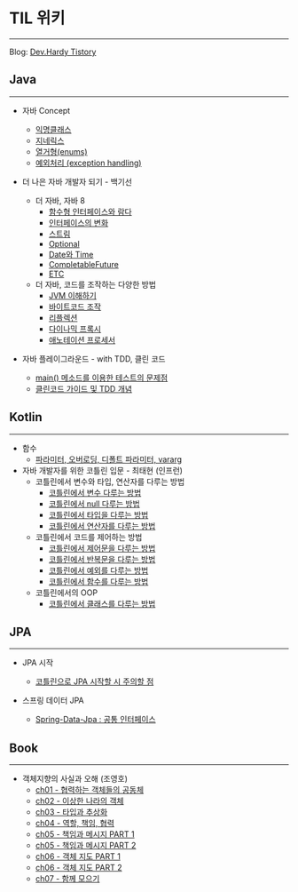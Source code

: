 # TIL 위키
---
Blog: [Dev.Hardy Tistory](https://dev-hazzang.tistory.com/)

## Java
---
* 자바 Concept 
    * [익명클래스](https://github.com/hazzang777/TIL/blob/main/JAVA/%EC%9E%90%EB%B0%94%20Concept/01_%EC%9D%B5%EB%AA%85%ED%81%B4%EB%9E%98%EC%8A%A4.md)
    * [지네릭스](https://github.com/hazzang777/TIL/blob/main/JAVA/%EC%9E%90%EB%B0%94%20Concept/02_%EC%A7%80%EB%84%A4%EB%A6%AD%EC%8A%A4.md)
    * [열거형(enums)](https://github.com/hazzang777/TIL/blob/main/JAVA/%EC%9E%90%EB%B0%94%20Concept/03_%EC%97%B4%EA%B1%B0%ED%98%95(enums).md)
    * [예외처리 (exception handling)](https://github.com/hazzang777/TIL/blob/main/JAVA/%EC%9E%90%EB%B0%94%20Concept/04_%EC%98%88%EC%99%B8%EC%B2%98%EB%A6%AC.md)  
  
* 더 나은 자바 개발자 되기 - 백기선
    * 더 자바, 자바 8
        * [함수형 인터페이스와 람다](https://github.com/hazzang777/TIL/blob/main/JAVA/%EB%8D%94%20%EC%9E%90%EB%B0%94/01_%ED%95%A8%EC%88%98%ED%98%95%20%EC%9D%B8%ED%84%B0%ED%8E%98%EC%9D%B4%EC%8A%A4%EC%99%80%20%EB%9E%8C%EB%8B%A4.md)
        * [인터페이스의 변화](https://github.com/hazzang777/TIL/blob/main/JAVA/%EB%8D%94%20%EC%9E%90%EB%B0%94/02_%EC%9D%B8%ED%84%B0%ED%8E%98%EC%9D%B4%EC%8A%A4%EC%9D%98%20%EB%B3%80%ED%99%94.md)
        * [스트림](https://github.com/hazzang777/TIL/blob/main/JAVA/%EB%8D%94%20%EC%9E%90%EB%B0%94/03_%EC%8A%A4%ED%8A%B8%EB%A6%BC.md)
        * [Optional](https://github.com/hazzang777/TIL/blob/main/JAVA/%EB%8D%94%20%EC%9E%90%EB%B0%94/04_Optional.md)
        * [Date와 Time](https://github.com/hazzang777/TIL/blob/main/JAVA/%EB%8D%94%20%EC%9E%90%EB%B0%94/05_Date%EC%99%80%20Time.md)
        * [CompletableFuture](https://github.com/hazzang777/TIL/blob/main/JAVA/%EB%8D%94%20%EC%9E%90%EB%B0%94/06_CompletableFuture.md)
        * [ETC](https://github.com/hazzang777/TIL/blob/main/JAVA/%EB%8D%94%20%EC%9E%90%EB%B0%94/07_ETC.md)  
    * 더 자바, 코드를 조작하는 다양한 방법
        * [JVM 이해하기](https://github.com/hazzang777/TIL/blob/main/JAVA/%EC%BD%94%EB%93%9C%EB%A5%BC%20%EC%A1%B0%EC%9E%91%ED%95%98%EB%8A%94%20%EB%8B%A4%EC%96%91%ED%95%9C%20%EB%B0%A9%EB%B2%95/01_JVM%20%EC%9D%B4%ED%95%B4%ED%95%98%EA%B8%B0.md)
        * [바이트코드 조작](https://github.com/hazzang777/TIL/blob/main/JAVA/%EC%BD%94%EB%93%9C%EB%A5%BC%20%EC%A1%B0%EC%9E%91%ED%95%98%EB%8A%94%20%EB%8B%A4%EC%96%91%ED%95%9C%20%EB%B0%A9%EB%B2%95/02_%EB%B0%94%EC%9D%B4%ED%8A%B8%EC%BD%94%EB%93%9C%20%EC%A1%B0%EC%9E%91.md)
        * [리플렉션](https://github.com/hazzang777/TIL/blob/main/JAVA/%EC%BD%94%EB%93%9C%EB%A5%BC%20%EC%A1%B0%EC%9E%91%ED%95%98%EB%8A%94%20%EB%8B%A4%EC%96%91%ED%95%9C%20%EB%B0%A9%EB%B2%95/03_%EB%A6%AC%ED%94%8C%EB%A0%89%EC%85%98.md)
        * [다이나믹 프록시](https://github.com/hazzang777/TIL/blob/main/JAVA/%EC%BD%94%EB%93%9C%EB%A5%BC%20%EC%A1%B0%EC%9E%91%ED%95%98%EB%8A%94%20%EB%8B%A4%EC%96%91%ED%95%9C%20%EB%B0%A9%EB%B2%95/04_%EB%8B%A4%EC%9D%B4%EB%82%98%EB%AF%B9%20%ED%94%84%EB%A1%9D%EC%8B%9C.md) 
        * [애노테이션 프로세서](https://github.com/hazzang777/TIL/blob/main/JAVA/%EC%BD%94%EB%93%9C%EB%A5%BC%20%EC%A1%B0%EC%9E%91%ED%95%98%EB%8A%94%20%EB%8B%A4%EC%96%91%ED%95%9C%20%EB%B0%A9%EB%B2%95/05_%EC%95%A0%EB%85%B8%ED%85%8C%EC%9D%B4%EC%85%98%20%ED%94%84%EB%A1%9C%EC%84%B8%EC%84%9C.md)       
* 자바 플레이그라운드 - with TDD, 클린 코드  
    * [main() 메소드를 이용한 테스트의 문제점](https://github.com/hazzang777/TIL/blob/main/JAVA/TEST/01_main()%20%EB%A9%94%EC%86%8C%EB%93%9C%EB%A5%BC%20%EC%9D%B4%EC%9A%A9%ED%95%9C%20%ED%85%8C%EC%8A%A4%ED%8A%B8%EC%9D%98%20%EB%AC%B8%EC%A0%9C%EC%A0%90.md)
    * [클린코드 가이드 및 TDD 개념](https://github.com/hazzang777/TIL/blob/main/JAVA/%EC%9E%90%EB%B0%94%ED%94%8C%EB%A0%88%EC%9D%B4%EA%B7%B8%EB%9D%BC%EC%9A%B4%EB%93%9C%20-%20with%20TDD%2C%20%ED%81%B4%EB%A6%B0%EC%BD%94%EB%93%9C/02_%ED%81%B4%EB%A6%B0%EC%BD%94%EB%93%9C%20%EA%B0%80%EC%9D%B4%EB%93%9C%20%EB%B0%8F%20TDD%20%EA%B0%9C%EB%85%90.md)

## Kotlin
---
* 함수  
    * [파라미터, 오버로딩, 디폴트 파라미터, vararg](https://github.com/hazzang777/TIL/blob/main/Kotlin/01_function/basic_function.md)
* 자바 개발자를 위한 코틀린 입문 - 최태현 (인프런)
    * 코틀린에서 변수와 타입, 연산자를 다루는 방법  
        * [코틀린에서 변수 다루는 방법](https://github.com/hazzang777/TIL/blob/main/Kotlin/%EC%9E%90%EB%B0%94%20%EA%B0%9C%EB%B0%9C%EC%9E%90%EB%A5%BC%20%EC%9C%84%ED%95%9C%20%EC%BD%94%ED%8B%80%EB%A6%B0%20%EC%9E%85%EB%AC%B8/01_%EC%BD%94%ED%8B%80%EB%A6%B0%EC%97%90%EC%84%9C%20%EB%B3%80%EC%88%98%20%EB%8B%A4%EB%A3%A8%EB%8A%94%20%EB%B0%A9%EB%B2%95.md)
        * [코틀린에서 null 다루는 방법](https://github.com/hazzang777/TIL/blob/main/Kotlin/%EC%9E%90%EB%B0%94%20%EA%B0%9C%EB%B0%9C%EC%9E%90%EB%A5%BC%20%EC%9C%84%ED%95%9C%20%EC%BD%94%ED%8B%80%EB%A6%B0%20%EC%9E%85%EB%AC%B8/02_%EC%BD%94%ED%8B%80%EB%A6%B0%EC%97%90%EC%84%9C%20null%20%EB%8B%A4%EB%A3%A8%EB%8A%94%20%EB%B0%A9%EB%B2%95.md)
        * [코틀린에서 타입을 다루는 방법](https://github.com/hazzang777/TIL/blob/main/Kotlin/%EC%9E%90%EB%B0%94%20%EA%B0%9C%EB%B0%9C%EC%9E%90%EB%A5%BC%20%EC%9C%84%ED%95%9C%20%EC%BD%94%ED%8B%80%EB%A6%B0%20%EC%9E%85%EB%AC%B8/03_%EC%BD%94%ED%8B%80%EB%A6%B0%EC%97%90%EC%84%9C%20type%EC%9D%84%20%EB%8B%A4%EB%A3%A8%EB%8A%94%20%EB%B0%A9%EB%B2%95.md)
        * [코틀린에서 연산자를 다루는 방법](https://github.com/hazzang777/TIL/blob/main/Kotlin/%EC%9E%90%EB%B0%94%20%EA%B0%9C%EB%B0%9C%EC%9E%90%EB%A5%BC%20%EC%9C%84%ED%95%9C%20%EC%BD%94%ED%8B%80%EB%A6%B0%20%EC%9E%85%EB%AC%B8/04_%EC%BD%94%ED%8B%80%EB%A6%B0%EC%97%90%EC%84%9C%20%EC%97%B0%EC%82%B0%EC%9E%90%EB%A5%BC%20%EB%8B%A4%EB%A3%A8%EB%8A%94%20%EB%B0%A9%EB%B2%95.md)
    * 코틀린에서 코드를 제어하는 방법  
        * [코틀린에서 제어문을 다루는 방법](https://github.com/hazzang777/TIL/blob/main/Kotlin/%EC%9E%90%EB%B0%94%20%EA%B0%9C%EB%B0%9C%EC%9E%90%EB%A5%BC%20%EC%9C%84%ED%95%9C%20%EC%BD%94%ED%8B%80%EB%A6%B0%20%EC%9E%85%EB%AC%B8/05_%EC%BD%94%ED%8B%80%EB%A6%B0%EC%97%90%EC%84%9C%20%EC%A0%9C%EC%96%B4%EB%AC%B8%EC%9D%84%20%EB%8B%A4%EB%A3%A8%EB%8A%94%20%EB%B0%A9%EB%B2%95.md)
        * [코틀린에서 반복문을 다루는 방법](https://github.com/hazzang777/TIL/blob/main/Kotlin/%EC%9E%90%EB%B0%94%20%EA%B0%9C%EB%B0%9C%EC%9E%90%EB%A5%BC%20%EC%9C%84%ED%95%9C%20%EC%BD%94%ED%8B%80%EB%A6%B0%20%EC%9E%85%EB%AC%B8/06_%EC%BD%94%ED%8B%80%EB%A6%B0%EC%97%90%EC%84%9C%20%EB%B0%98%EB%B3%B5%EB%AC%B8%EC%9D%84%20%EB%8B%A4%EB%A3%A8%EB%8A%94%20%EB%B0%A9%EB%B2%95.md)
        * [코틀린에서 예외를 다루는 방법](https://github.com/hazzang777/TIL/blob/main/Kotlin/%EC%9E%90%EB%B0%94%20%EA%B0%9C%EB%B0%9C%EC%9E%90%EB%A5%BC%20%EC%9C%84%ED%95%9C%20%EC%BD%94%ED%8B%80%EB%A6%B0%20%EC%9E%85%EB%AC%B8/07_%EC%BD%94%ED%8B%80%EB%A6%B0%EC%97%90%EC%84%9C%20%EC%98%88%EC%99%B8%EB%A5%BC%20%EB%8B%A4%EB%A3%A8%EB%8A%94%20%EB%B0%A9%EB%B2%95.md)
        * [코틀린에서 함수를 다루는 방법](https://github.com/hazzang777/TIL/blob/main/Kotlin/%EC%9E%90%EB%B0%94%20%EA%B0%9C%EB%B0%9C%EC%9E%90%EB%A5%BC%20%EC%9C%84%ED%95%9C%20%EC%BD%94%ED%8B%80%EB%A6%B0%20%EC%9E%85%EB%AC%B8/08_%EC%BD%94%ED%8B%80%EB%A6%B0%EC%97%90%EC%84%9C%20%ED%95%A8%EC%88%98%EB%A5%BC%20%EB%8B%A4%EB%A3%A8%EB%8A%94%20%EB%B0%A9%EB%B2%95.md)
    * 코틀린에서의 OOP  
        * [코틀린에서 클래스를 다루는 방법]()


## JPA
---
* JPA 시작
    * [코틀린으로 JPA 시작할 시 주의할 점](https://github.com/hazzang777/TIL/blob/main/JPA/01_INTRO/01_start_JPA_kotlin.md)

* 스프링 데이터 JPA
    * [Spring-Data-Jpa : 공통 인터페이스](https://github.com/hazzang777/TIL/blob/main/JPA/01_INTRO/02_spring-data-jpa_common_interface.md)

## Book
---
* 객체지향의 사실과 오해 (조영호)     
    * [ch01 - 협력하는 객체들의 공동체](https://github.com/hazzang777/TIL/blob/main/Book/%EA%B0%9D%EC%B2%B4%EC%A7%80%ED%96%A5%EC%9D%98%EC%82%AC%EC%8B%A4%EA%B3%BC%EC%98%A4%ED%95%B4/01_%ED%98%91%EB%A0%A5%ED%95%98%EB%8A%94%20%EA%B0%9D%EC%B2%B4%EB%93%A4%EC%9D%98%20%EA%B3%B5%EB%8F%99%EC%B2%B4.md)
    * [ch02 - 이상한 나라의 객체](https://github.com/hazzang777/TIL/blob/main/Book/%EA%B0%9D%EC%B2%B4%EC%A7%80%ED%96%A5%EC%9D%98%EC%82%AC%EC%8B%A4%EA%B3%BC%EC%98%A4%ED%95%B4/02_%EC%9D%B4%EC%83%81%ED%95%9C%20%EB%82%98%EB%9D%BC%EC%9D%98%20%EA%B0%9D%EC%B2%B4.md)
    * [ch03 - 타입과 추상화](https://github.com/hazzang777/TIL/blob/main/Book/%EA%B0%9D%EC%B2%B4%EC%A7%80%ED%96%A5%EC%9D%98%EC%82%AC%EC%8B%A4%EA%B3%BC%EC%98%A4%ED%95%B4/03_%ED%83%80%EC%9E%85%EA%B3%BC%20%EC%B6%94%EC%83%81%ED%99%94.md)
    * [ch04 - 역할, 책임, 협력](https://github.com/hazzang777/TIL/blob/main/Book/%EA%B0%9D%EC%B2%B4%EC%A7%80%ED%96%A5%EC%9D%98%EC%82%AC%EC%8B%A4%EA%B3%BC%EC%98%A4%ED%95%B4/04_%EC%97%AD%ED%95%A0%2C%20%EC%B1%85%EC%9E%84%2C%20%ED%98%91%EB%A0%A5.md)
    * [ch05 - 책임과 메시지 PART 1](https://github.com/hazzang777/TIL/blob/main/Book/%EA%B0%9D%EC%B2%B4%EC%A7%80%ED%96%A5%EC%9D%98%EC%82%AC%EC%8B%A4%EA%B3%BC%EC%98%A4%ED%95%B4/05_%EC%B1%85%EC%9E%84%EA%B3%BC%20%EB%A9%94%EC%8B%9C%EC%A7%80%20PART%201.md)
    * [ch05 - 책임과 메시지 PART 2](https://github.com/hazzang777/TIL/blob/main/Book/%EA%B0%9D%EC%B2%B4%EC%A7%80%ED%96%A5%EC%9D%98%EC%82%AC%EC%8B%A4%EA%B3%BC%EC%98%A4%ED%95%B4/06_%EC%B1%85%EC%9E%84%EA%B3%BC%20%EB%A9%94%EC%8B%9C%EC%A7%80%20PART%202.md)
    * [ch06 - 객체 지도 PART 1](https://github.com/hazzang777/TIL/blob/main/Book/%EA%B0%9D%EC%B2%B4%EC%A7%80%ED%96%A5%EC%9D%98%EC%82%AC%EC%8B%A4%EA%B3%BC%EC%98%A4%ED%95%B4/07_%EA%B0%9D%EC%B2%B4%20%EC%A7%80%EB%8F%84%20PART%201.md)
    * [ch06 - 객체 지도 PART 2](https://github.com/hazzang777/TIL/blob/main/Book/%EA%B0%9D%EC%B2%B4%EC%A7%80%ED%96%A5%EC%9D%98%EC%82%AC%EC%8B%A4%EA%B3%BC%EC%98%A4%ED%95%B4/08_%EA%B0%9D%EC%B2%B4%20%EC%A7%80%EB%8F%84%20PART%202.md)
    * [ch07 - 함께 모으기](https://github.com/hazzang777/TIL/blob/main/Book/%EA%B0%9D%EC%B2%B4%EC%A7%80%ED%96%A5%EC%9D%98%EC%82%AC%EC%8B%A4%EA%B3%BC%EC%98%A4%ED%95%B4/09_%ED%95%A8%EA%BB%98%20%EB%AA%A8%EC%9C%BC%EA%B8%B0.md)
